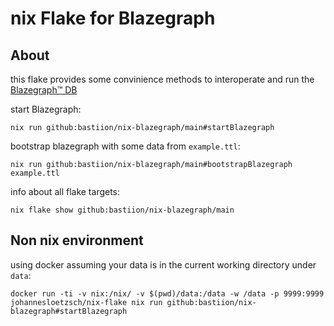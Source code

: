# nix Flake for Blazegraph

## About


this flake provides some convinience methods
to interoperate and run the [Blazegraph™ DB](https://dumps.wikimedia.org/wikidatawiki/entities/latest-all.ttl.bz2)

start Blazegraph:

```
nix run github:bastiion/nix-blazegraph/main#startBlazegraph
```

bootstrap blazegraph with some data from `example.ttl`:


```
nix run github:bastiion/nix-blazegraph/main#bootstrapBlazegraph example.ttl
```

info about all flake targets:
```
nix flake show github:bastiion/nix-blazegraph/main
```


## Non nix environment

using docker assuming your data is in the current working directory under `data`:

```
docker run -ti -v nix:/nix/ -v $(pwd)/data:/data -w /data -p 9999:9999 johannesloetzsch/nix-flake nix run github:bastiion/nix-blazegraph#startBlazegraph
```

